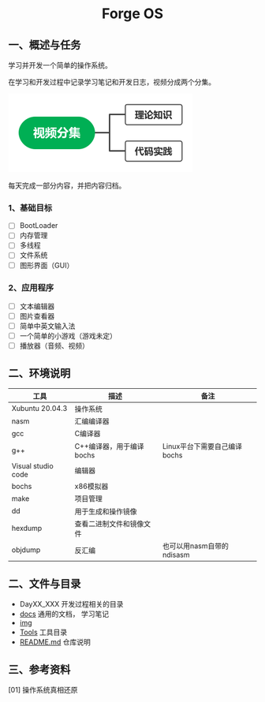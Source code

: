 # <h1 align="center">Forge OS</h1>

## 一、概述与任务

学习并开发一个简单的操作系统。

在学习和开发过程中记录学习笔记和开发日志，视频分成两个分集。

![视频分集](./img/episode.png)

每天完成一部分内容，并把内容归档。

### 1、基础目标

* [ ] BootLoader
* [ ] 内存管理
* [ ] 多线程
* [ ] 文件系统
* [ ] 图形界面（GUI）

### 2、应用程序

* [ ] 文本编辑器
* [ ] 图片查看器
* [ ] 简单中英文输入法
* [ ] 一个简单的小游戏（游戏未定）
* [ ] 播放器（音频、视频）

## 二、环境说明

| 工具               | 描述                     | 备注                         |
| ------------------ | ------------------------ | ---------------------------- |
| Xubuntu 20.04.3    | 操作系统                 |                              |
| nasm               | 汇编编译器               |                              |
| gcc                | C编译器                  |                              |
| g++                | C++编译器，用于编译bochs | Linux平台下需要自己编译bochs |
| Visual studio code | 编辑器                   |                              |
| bochs              | x86模拟器                |                              |
| make               | 项目管理                 |                              |
| dd                 | 用于生成和操作镜像       |                              |
| hexdump            | 查看二进制文件和镜像文件 |                              |
| objdump            | 反汇编                   | 也可以用nasm自带的ndisasm    |

## 二、文件与目录

* DayXX_XXX 开发过程相关的目录
* [docs](./docs) 通用的文档， 学习笔记
* [img](img)
* [Tools](./Tools) 工具目录
* [README.md](./README.md) 仓库说明

## 三、参考资料

[01] 操作系统真相还原

  
